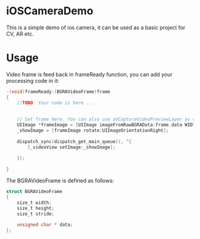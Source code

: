 # iOSCameraDemo
This is a simple demo of ios camera, it can be used as a basic project for CV, AR etc.
# Usage
Video frame is feed back in frameReady function, you can add your processing code in it:
```objective-c
-(void)frameReady:(BGRAVideoFrame)frame
{
    //TODO: Your code is here ...
    
    
    // Set frame here. You can also use aVCaptureVideoPreviewLayer as viewDidLoad instead
    UIImage *frameImage = [UIImage imageFromRawBGRAData:frame.data WIDTH:frame.width HEIGHT:frame.height];
    _showImage = [frameImage rotate:UIImageOrientationRight];
    
    dispatch_sync(dispatch_get_main_queue(), ^{
        [_videoView setImage:_showImage];
        
    });
    
}
```

The BGRAVideoFrame is defined as follows:
```objective-c
struct BGRAVideoFrame
{
    size_t width;
    size_t height;
    size_t stride;
    
    unsigned char * data;
};
```
